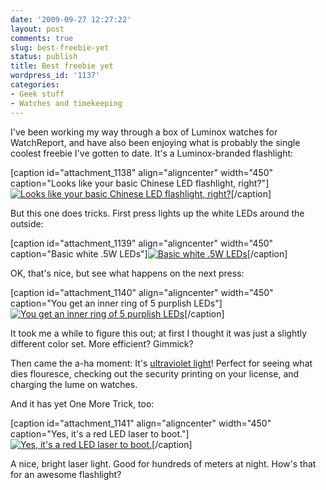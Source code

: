 ```yaml
---
date: '2009-09-27 12:27:22'
layout: post
comments: true
slug: best-freebie-yet
status: publish
title: Best freebie yet
wordpress_id: '1137'
categories:
- Geek stuff
- Watches and timekeeping
---
```


I've been working my way through a box of Luminox watches for WatchReport, and have also been enjoying what is probably the single coolest freebie I've gotten to date. It's a Luminox-branded flashlight:

[caption id="attachment_1138" align="aligncenter" width="450" caption="Looks like your basic Chinese LED flashlight, right?"][![Looks like your basic Chinese LED flashlight, right?](http://fnord.phfactor.net/wp-content/uploads/2009/09/DSCF1122-450x337.jpg)](http://fnord.phfactor.net/wp-content/uploads/2009/09/DSCF1122.jpg)[/caption]

But this one does tricks. First press lights up the white LEDs around the outside:

[caption id="attachment_1139" align="aligncenter" width="450" caption="Basic white .5W LEDs"][![Basic white .5W LEDs](http://fnord.phfactor.net/wp-content/uploads/2009/09/DSCF1123-450x337.jpg)](http://fnord.phfactor.net/wp-content/uploads/2009/09/DSCF1123.jpg)[/caption]

OK, that's nice, but see what happens on the next press:

[caption id="attachment_1140" align="aligncenter" width="450" caption="You get an inner ring of 5 purplish LEDs"][![You get an inner ring of 5 purplish LEDs](http://fnord.phfactor.net/wp-content/uploads/2009/09/DSCF1124-450x337.jpg)](http://fnord.phfactor.net/wp-content/uploads/2009/09/DSCF1124.jpg)[/caption]

It took me a while to figure this out; at first I thought it was just a slightly different color set. More efficient? Gimmick?

Then came the a-ha moment: It's [ultraviolet light](http://en.wikipedia.org/wiki/Ultraviolet)! Perfect for seeing what dies flouresce, checking out the security printing on your license, and charging the lume on watches.

And it has yet One More Trick, too:

[caption id="attachment_1141" align="aligncenter" width="450" caption="Yes, it's a red LED laser to boot."][![Yes, it's a red LED laser to boot.](http://fnord.phfactor.net/wp-content/uploads/2009/09/DSCF1125-450x337.jpg)](http://fnord.phfactor.net/wp-content/uploads/2009/09/DSCF1125.jpg)[/caption]

A nice, bright laser light. Good for hundreds of meters at night. How's that for an awesome flashlight?
